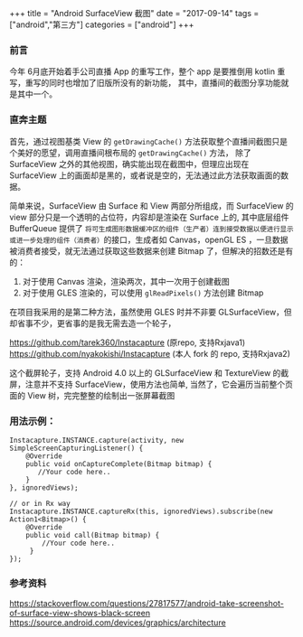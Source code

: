 +++
title = "Android SurfaceView 截图"
date = "2017-09-14"
tags = ["android","第三方"]
categories = ["android"]
+++

### 前言
今年 6月底开始着手公司直播 App 的重写工作，整个 app 是要推倒用 kotlin 重写，重写的同时也增加了旧版所没有的新功能，
其中，直播间的截图分享功能就是其中一个。

### 直奔主题
首先，通过视图基类 View 的 `getDrawingCache()` 方法获取整个直播间截图只是个美好的愿望，调用直播间根布局的 `getDrawingCache()` 方法，
除了 SurfaceView 之外的其他视图，确实能出现在截图中，但理应出现在 SurfaceView 上的画面却是黑的，或者说是空的，无法通过此方法获取画面的数据。

简单来说，SurfaceView 由 Surface 和 View 两部分所组成，而 SurfaceView 的 view 部分只是一个透明的占位符，内容却是渲染在 Surface 上的,
其中底层组件 BufferQueue 提供了 `将可生成图形数据缓冲区的组件（生产者）连到接受数据以便进行显示或进一步处理的组件（消费者）`的接口，生成者如 Canvas，openGL ES ，一旦数据被消费者接受，就无法通过获取这些数据来创建 Bitmap 了，但解决的招数还是有的：

1. 对于使用 Canvas 渲染，渲染两次，其中一次用于创建截图
2. 对于使用 GLES 渲染的，可以使用 `glReadPixels()` 方法创建 Bitmap

在项目我采用的是第二种方法，虽然使用 GLES 时并不非要 GLSurfaceView，但却省事不少，更省事的是我无需去造一个轮子，

https://github.com/tarek360/Instacapture  (原repo, 支持Rxjava1)
https://github.com/nyakokishi/Instacapture  (本人 fork 的 repo, 支持Rxjava2)

这个截屏轮子，支持 Android 4.0 以上的 GLSurfaceView 和 TextureView 的截屏，注意并不支持 SurfaceView，使用方法也简单,
当然了，它会遍历当前整个页面的 View 树，完完整整的绘制出一张屏幕截图

### 用法示例：

```
Instacapture.INSTANCE.capture(activity, new SimpleScreenCapturingListener() {
    @Override
    public void onCaptureComplete(Bitmap bitmap) {
       //Your code here..
    }
}, ignoredViews);

// or in Rx way
Instacapture.INSTANCE.captureRx(this, ignoredViews).subscribe(new Action1<Bitmap>() {
    @Override
    public void call(Bitmap bitmap) {
        //Your code here..
     }
});
```

### 参考资料
https://stackoverflow.com/questions/27817577/android-take-screenshot-of-surface-view-shows-black-screen
https://source.android.com/devices/graphics/architecture
